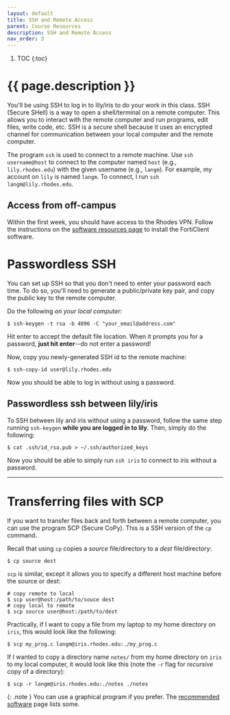 ```yaml
---
layout: default
title: SSH and Remote Access
parent: Course Resources
description: SSH and Remote Access
nav_order: 3
---
```


1. TOC
{:toc}

# {{ page.description }}

You'll be using SSH to log in to lily/iris to do your work in this class.
SSH (Secure SHell) is a way to open a shell/terminal on a remote computer.
This allows you to interact with the remote computer and run programs, edit
files, write code, etc. SSH is a _secure_ shell because it uses an encrypted
channel for communication between your local computer and the remote computer.

The program `ssh` is used to connect to a remote machine. Use `ssh username@host` to
connect to the computer named `host` (e.g., `lily.rhodes.edu`) with the given
username (e.g., `langm`). For example, my account on `lily` is named `langm`. To
connect, I run `ssh langm@lily.rhodes.edu`.

## Access from off-campus

Within the first week, you should have access to the Rhodes VPN. Follow the
instructions on the [software resources page](/resources/software) to install the
FortiClient software.

# Passwordless SSH

You can set up SSH so that you don't need to enter your password each time. To
do so, you'll need to generate a public/private key pair, and copy the public
key to the remote computer.

Do the following _on your local computer_:

```
$ ssh-keygen -t rsa -b 4096 -C "your_email@address.com"
```

Hit enter to accept the default file location. When it prompts you for a
password, __just hit enter__--do not enter a password!

Now, copy you newly-generated SSH id to the remote machine:

```
$ ssh-copy-id user@lily.rhodes.edu
```

Now you should be able to log in without using a password.

## Passwordless ssh between lily/iris

To SSH between lily and iris without using a password, follow the same step
running `ssh-keygen` __while you are logged in to lily__. Then, simply do the
following:

```
$ cat .ssh/id_rsa.pub > ~/.ssh/authorized_keys
```

Now you should be able to simply run `ssh iris` to connect to iris without a
password.

---

# Transferring files with SCP

If you want to transfer files back and forth between a remote computer, you can
use the program SCP (Secure CoPy). This is a SSH version of the `cp` command.

Recall that using `cp` copies a _source_ file/directory to a _dest_
file/directory:

```
$ cp source dest
```

`scp` is similar, except it allows you to specify a different
host machine before the source or dest:

```
# copy remote to local
$ scp user@host:/path/to/souce dest
# copy local to remote
$ scp source user@host:/path/to/dest
```

Practically, if I want to copy a file from my laptop to my home directory on
`iris`, this would look like the following:

```
$ scp my_prog.c langm@iris.rhodes.edu:./my_prog.c
```

If I wanted to copy a directory name `notes/` from my home directory on `iris`
to my local computer, it would look like this (note the `-r` flag for
_recursive_ copy of a directory):

```
$ scp -r langm@iris.rhodes.edu:./notes ./notes
```

{: .note }
You can use a graphical program if you prefer. The [recommended
software](/resources/software) page lists some.


